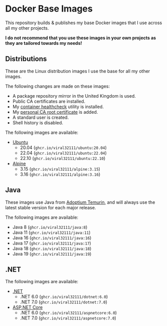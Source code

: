 # Docker Base Images

This repository builds & publishes my base Docker images that I use across all my other projects.

**I do not recommend that you use these images in your own projects as they are tailored towards my needs!**

## Distributions

These are the Linux distribution images I use the base for all my other images.

The following changes are made on these images:
 * A package repository mirror in the United Kingdom is used.
 * Public CA certificates are installed.
 * My [container healthcheck](https://github.com/viral32111/healthcheck) utility is installed.
 * My [personal CA root certificate](Context/viral32111.crt) is added.
 * A standard user is created.
 * Shell history is disabled.

The following images are available:
* [Ubuntu](https://github.com/viral32111/docker-base-images/pkgs/container/ubuntu)
  * 20.04 (`ghcr.io/viral32111/ubuntu:20.04`)
  * 22.04 (`ghcr.io/viral32111/ubuntu:22.04`)
  * 22.10 (`ghcr.io/viral32111/ubuntu:22.10`)
* [Alpine](https://github.com/viral32111/docker-base-images/pkgs/container/alpine)
  * 3.15 (`ghcr.io/viral32111/alpine:3.15`)
  * 3.16 (`ghcr.io/viral32111/alpine:3.16`)

## Java

These images use Java from [Adoptium Temurin](https://adoptium.net/temurin/releases/), and will always use the latest stable version for each major release.

The following images are available:
 * Java 8 (`ghcr.io/viral32111/java:8`)
 * Java 11 (`ghcr.io/viral32111/java:11`)
 * Java 16 (`ghcr.io/viral32111/java:16`)
 * Java 17 (`ghcr.io/viral32111/java:17`)
 * Java 18 (`ghcr.io/viral32111/java:18`)
 * Java 19 (`ghcr.io/viral32111/java:19`)

## .NET

The following images are available:
* [.NET](https://github.com/viral32111/docker-base-images/pkgs/container/dotnet)
  * .NET 6.0 (`ghcr.io/viral32111/dotnet:6.0`)
  * .NET 7.0 (`ghcr.io/viral32111/dotnet:7.0`)
* [ASP.NET Core](https://github.com/viral32111/docker-base-images/pkgs/container/aspnetcore)
  * .NET 6.0 (`ghcr.io/viral32111/aspnetcore:6.0`)
  * .NET 7.0 (`ghcr.io/viral32111/aspnetcore:7.0`)
